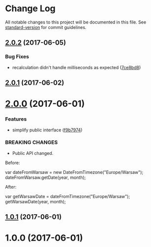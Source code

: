 # Change Log

All notable changes to this project will be documented in this file. See [standard-version](https://github.com/conventional-changelog/standard-version) for commit guidelines.

<a name="2.0.2"></a>
## [2.0.2](https://github.com/medikoo/date-from-timezone/compare/v2.0.1...v2.0.2) (2017-06-05)


### Bug Fixes

* recalculation didn't handle milliseconds as expected ([7ce8bd8](https://github.com/medikoo/date-from-timezone/commit/7ce8bd8))



<a name="2.0.1"></a>
## [2.0.1](https://github.com/medikoo/date-from-timezone/compare/v2.0.0...v2.0.1) (2017-06-02)



<a name="2.0.0"></a>
# [2.0.0](https://github.com/medikoo/date-from-timezone/compare/v1.0.1...v2.0.0) (2017-06-01)


### Features

* simplify public interface ([f9b7974](https://github.com/medikoo/date-from-timezone/commit/f9b7974))


### BREAKING CHANGES

* Public API changed.

Before:

var dateFromWarsaw = new DateFromTimezone("Europe/Warsaw");
dateFromWarsaw.getDate(year, month);

After:

var getWarsawDate = dateFromTimezone("Europe/Warsaw");
getWarsawDate(year, month);



<a name="1.0.1"></a>
## [1.0.1](https://github.com/medikoo/date-from-timezone/compare/v1.0.0...v1.0.1) (2017-06-01)



<a name="1.0.0"></a>
# 1.0.0 (2017-06-01)
